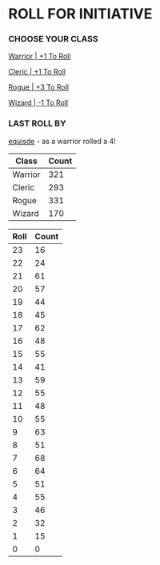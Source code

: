 # ROLL FOR INITIATIVE
### CHOOSE YOUR CLASS

[Warrior | +1 To Roll](https://github.com/benjaminsampica/benjaminsampica/issues/new?title=roll%7Cwarrior&body=Just+click+%27Submit+new+issue%27.)

[Cleric | +1 To Roll](https://github.com/benjaminsampica/benjaminsampica/issues/new?title=roll%7Ccleric&body=Just+click+%27Submit+new+issue%27.)

[Rogue | +3 To Roll](https://github.com/benjaminsampica/benjaminsampica/issues/new?title=roll%7Crogue&body=Just+click+%27Submit+new+issue%27.)

[Wizard | -1 To Roll](https://github.com/benjaminsampica/benjaminsampica/issues/new?title=roll%7Cwizard&body=Just+click+%27Submit+new+issue%27.)
### LAST ROLL BY
[equisde](https://www.github.com/equisde) - as a warrior rolled a 4!

|Class|Count|
|-|-|
|Warrior|321|
|Cleric|293|
|Rogue|331|
|Wizard|170|

|Roll|Count|
|-|-|
|23|16
|22|24
|21|61
|20|57
|19|44
|18|45
|17|62
|16|48
|15|55
|14|41
|13|59
|12|55
|11|48
|10|55
|9|63
|8|51
|7|68
|6|64
|5|51
|4|55
|3|46
|2|32
|1|15
|0|0
